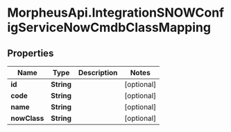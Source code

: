 # MorpheusApi.IntegrationSNOWConfigServiceNowCmdbClassMapping

## Properties

Name | Type | Description | Notes
------------ | ------------- | ------------- | -------------
**id** | **String** |  | [optional] 
**code** | **String** |  | [optional] 
**name** | **String** |  | [optional] 
**nowClass** | **String** |  | [optional] 


